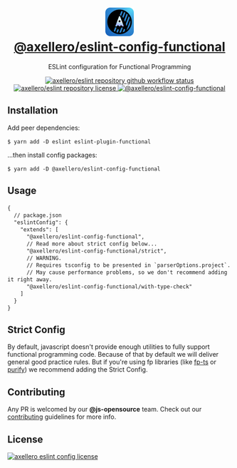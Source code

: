 <h1 align="center">
  <a target="_blank" href="https://axellero.io">
    <img
      height="64"
      src="https://raw.githubusercontent.com/axellero-io/eslint/main/.github/assets/logo.png"
      alt="axellero logo"
    />
    <br/>
    @axellero/eslint-config-functional
  </a>
</h1>

<p align="center">ESLint configuration for Functional Programming</p>

<p align="center">
  <a href="https://github.com/axellero-io/eslint/actions?query=workflow%3A%22Lint+and+Test%22">
    <img
      src="https://github.com/axellero-io/eslint/workflows/Lint%20and%20Test/badge.svg"
      alt="axellero/eslint repository github workflow status"
    />
  </a>
  <a href="https://github.com/axellero-io/eslint/blob/main/LICENSE">
    <img
      src="https://img.shields.io/github/license/axellero-io/eslint?label=License"
      alt="axellero/eslint repository license"
    />
  </a>
   <a href="https://www.npmjs.com/package/@axellero/eslint-config-functional">
     <img
       src="https://img.shields.io/npm/v/@axellero/eslint-config-functional?color=blue&logo=npm&label="
       alt="@axellero/eslint-config-functional"
     />
   </a>
</p>

## Installation
Add peer dependencies:
```shell
$ yarn add -D eslint eslint-plugin-functional
```
...then install config packages:
```shell
$ yarn add -D @axellero/eslint-config-functional
```

## Usage
```json5
{
  // package.json
  "eslintConfig": {
    "extends": [
      "@axellero/eslint-config-functional",
      // Read more about strict config below...
      "@axellero/eslint-config-functional/strict",
      // WARNING.
      // Requires tsconfig to be presented in `parserOptions.project`.
      // May cause performance problems, so we don't recommend adding it right away.
      "@axellero/eslint-config-functional/with-type-check"
    ]
  }
}
```

## Strict Config
By default, javascript doesn't provide enough utilities to fully support functional programming code.
Because of that by default we will deliver general good practice rules.
But if you're using fp libraries (like [fp-ts](https://github.com/gcanti/fp-ts)
or [purify](https://github.com/gigobyte/purify)) we recommend adding the Strict Config.

## Contributing
Any PR is welcomed by our **@js-opensource** team.
Check out our [contributing](../../CONTRIBUTING.md) guidelines for more info.

## License
[![axellero eslint config license](https://img.shields.io/github/license/axellero-io/eslint?label=as%20always&color=informational)](../../LICENSE)
